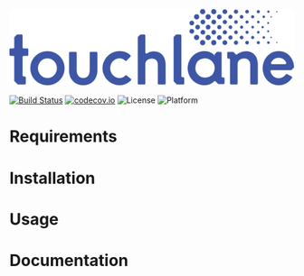![LOGO](https://github.com/touchlane/Netapix/blob/master/assets/logo.svg)

[![Build Status](https://travis-ci.org/pkondrashkov/c_travis_coverage.svg?branch=master)](https://travis-ci.org/pkondrashkov/c_travis_coverage)
[![codecov.io](https://codecov.io/gh/touchlane/Netapix/branch/master/graph/badge.svg)](https://codecov.io/gh/codecov/Netapix/branch/master)
![License](https://img.shields.io/badge/license-MIT-blue.svg)
![Platform](https://img.shields.io/badge/platform-MacOS-lightgrey.svg)


# Requirements


# Installation


# Usage


# Documentation
